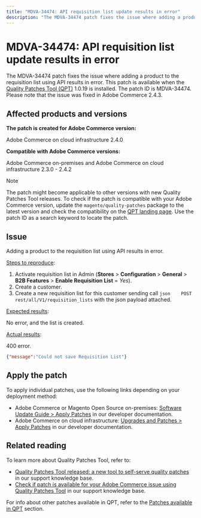 ```yaml
---
title: "MDVA-34474: API requisition list update results in error"
description: "The MDVA-34474 patch fixes the issue where adding a product to the requisition list using API results in error. This patch is available when the [Quality Patches Tool (QPT)](https://support.magento.com/hc/en-us/articles/360047139492) 1.0.19 is installed. The patch ID is MDVA-34474. Please note that the issue was fixed in Adobe Commerce 2.4.3."
---
```


# MDVA-34474: API requisition list update results in error

The MDVA-34474 patch fixes the issue where adding a product to the requisition list using API results in error. This patch is available when the [Quality Patches Tool (QPT)](https://support.magento.com/hc/en-us/articles/360047139492) 1.0.19 is installed. The patch ID is MDVA-34474. Please note that the issue was fixed in Adobe Commerce 2.4.3.

## Affected products and versions

**The patch is created for Adobe Commerce version:**

Adobe Commerce on cloud infrastructure 2.4.0

**Compatible with Adobe Commerce versions:**

Adobe Commerce on-premises and Adobe Commerce on cloud infrastructure 2.3.0 - 2.4.2

>[!NOTE]
>
>The patch might become applicable to other versions with new Quality Patches Tool releases. To check if the patch is compatible with your Adobe Commerce version, update the `magento/quality-patches` package to the latest version and check the compatibility on the [QPT landing page](https://devdocs.magento.com/quality-patches/tool.html#patch-grid). Use the patch ID as a search keyword to locate the patch.

## Issue

Adding a product to the requisition list using API results in error.

<u>Steps to reproduce</u>:

1. Activate requisition list in Admin (**Stores** > **Configuration** > **General** > **B2B Features** > **Enable Requisition List** = *Yes*).
1. Create a customer.
1. Create a new requisition list for this customer sending call ```json    POST rest/all/V1/requisition_lists``` with the json payload attached.

<u>Expected results</u>:

No error, and the list is created.

<u>Actual results</u>:

400 error.

```json
{"message":"Could not save Requisition List"}
```

## Apply the patch

To apply individual patches, use the following links depending on your deployment method:

* Adobe Commerce or Magento Open Source on-premises: [Software Update Guide > Apply Patches](https://devdocs.magento.com/guides/v2.4/comp-mgr/patching/mqp.html) in our developer documentation.
* Adobe Commerce on cloud infrastructure: [Upgrades and Patches > Apply Patches](https://devdocs.magento.com/cloud/project/project-patch.html) in our developer documentation.

## Related reading

To learn more about Quality Patches Tool, refer to:

* [Quality Patches Tool released: a new tool to self-serve quality patches](https://support.magento.com/hc/en-us/articles/360047139492) in our support knowledge base.
* [Check if patch is available for your Adobe Commerce issue using Quality Patches Tool](https://support.magento.com/hc/en-us/articles/360047125252) in our support knowledge base.

For info about other patches available in QPT, refer to the [Patches available in QPT](https://support.magento.com/hc/en-us/sections/360010506631-Patches-available-in-QPT-tool-) section.